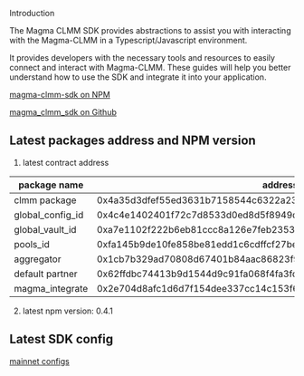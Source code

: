 Introduction

The Magma CLMM SDK provides abstractions to assist you with interacting with the Magma-CLMM in a Typescript/Javascript environment.

It provides developers with the necessary tools and resources to easily connect and interact with Magma-CLMM. These guides will help you better understand how to use the SDK and integrate it into your application.

[magma-clmm-sdk on NPM](https://www.npmjs.com/package/@magmaprotocol/magma-clmm-sdk)

[magma_clmm_sdk on Github](https://github.com/MagmaFinanceIO/magma_clmm_sdk)

## Latest packages address and NPM version

1. latest contract address

|package name| address|
|---|---|
|clmm package | 0x4a35d3dfef55ed3631b7158544c6322a23bc434fe4fca1234cb680ce0505f82d|
|global_config_id| 0x4c4e1402401f72c7d8533d0ed8d5f8949da363c7a3319ccef261ffe153d32f8a|
|global_vault_id| 0xa7e1102f222b6eb81ccc8a126e7feb2353342be9df6f6646a77c4519da29c071|
|pools_id| 0xfa145b9de10fe858be81edd1c6cdffcf27be9d016de02a1345eb1009a68ba8b2|
|aggregator|0x1cb7b329ad70808d67401b84aac86823f9e0a117b3f10758cf474a19a6b966f4|
|default partner| 0x62ffdbc74413b9d1544d9c91fa068f4fa3fd4c47c1f92f3c8d4c817e1591cad9|
|magma_integrate| 0x2e704d8afc1d6d7f154dee337cc14c153f6f9ce1708213e5dc04a32afe0e45f1|

2. latest npm version: 0.4.1

## Latest SDK config

[mainnet configs]()

